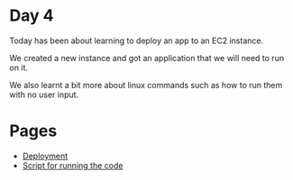 # Day 4

Today has been about learning to deploy an app to an EC2 instance.

We created a new instance and got an application that we will need to run on it.

We also learnt a bit more about linux commands such as how to run them with no user input.

# Pages
 - [Deployment](Deployment.md)
 - [Script for running the code](FinalScript.md)

